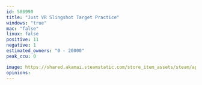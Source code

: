 ```yaml
---
id: 586990
title: "Just VR Slingshot Target Practice"
windows: "true"
mac: "false"
linux: false
positive: 11
negative: 1
estimated_owners: "0 - 20000"
peak_ccu: 0

image: https://shared.akamai.steamstatic.com/store_item_assets/steam/apps/586990/header.jpg?t=1491483176
opinions:
---
```

